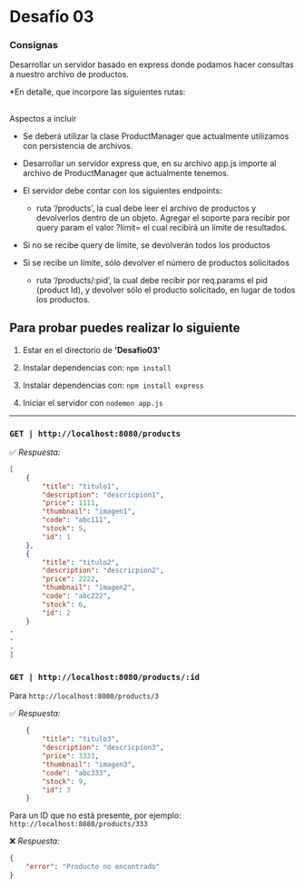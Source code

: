 # Desafío 03

### Consignas

Desarrollar un servidor basado en express donde podamos hacer consultas a nuestro archivo de productos.

*En detalle, que incorpore las siguientes rutas:

##
Aspectos a incluir
- Se deberá utilizar la clase ProductManager que actualmente utilizamos con persistencia de archivos.

- Desarrollar un servidor express que, en su archivo app.js importe al archivo de ProductManager que actualmente tenemos.

- El servidor debe contar con los siguientes endpoints: 
    - ruta ‘/products’, la cual debe leer el archivo de productos y devolverlos dentro de un objeto. Agregar el soporte para recibir por query param el valor ?limit= el cual recibirá un límite de resultados.

- Si no se recibe query de límite, se devolverán todos los productos

- Si se recibe un límite, sólo devolver el número de productos solicitados

    - ruta ‘/products/:pid’, la cual debe recibir por req.params el pid (product Id), y devolver sólo el producto solicitado, en lugar de todos los productos. 

##


## Para probar puedes realizar lo siguiente

1. Estar en el directorio de **'Desafio03'**

2. Instalar dependencias con: `npm install`

3. Instalar dependencias con: `npm install express`

4. Iniciar el servidor con `nodemon app.js`

----

### `GET | http://localhost:8080/products`

✅ *Respuesta:*

```json
[
    {
		"title": "titulo1",
		"description": "descricpion1",
		"price": 1111,
		"thumbnail": "imagen1",
		"code": "abc111",
		"stock": 5,
		"id": 1
    },
    {
		"title": "titulo2",
		"description": "descricpion2",
		"price": 2222,
		"thumbnail": "imagen2",
		"code": "abc222",
		"stock": 6,
		"id": 2
    }
.
.
.   
]
```
### `GET | http://localhost:8080/products/:id`

Para `http://localhost:8080/products/3`

✅ *Respuesta:*

```json
    {
		"title": "titulo3",
		"description": "descricpion3",
		"price": 3333,
		"thumbnail": "imagen3",
		"code": "abc333",
		"stock": 9,
		"id": 3
    }
```

Para un ID que no está presente, por ejemplo: `http://localhost:8080/products/333`

❌ *Respuesta:*

```json
{
    "error": "Producto no encontrado"
}
```